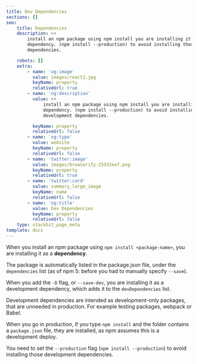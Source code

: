 ```yaml
---
title: Dev Dependencies
sections: []
seo:
    title: Dependencies
    description: >+
        install an npm package using npm install you are installing it as a
        dependency. (npm install --production) to avoid installing those development
        dependencies.

    robots: []
    extra:
        - name: 'og:image'
          value: images/react2.jpg
          keyName: property
          relativeUrl: true
        - name: 'og:description'
          value: >+
              install an npm package using npm install you are installing it as a
              dependency. (npm install --production) to avoid installing those
              development dependencies.

          keyName: property
          relativeUrl: false
        - name: 'og:type'
          value: website
          keyName: property
          relativeUrl: false
        - name: 'twitter:image'
          value: images/browserify-25532eef.png
          keyName: property
          relativeUrl: true
        - name: 'twitter:card'
          value: summary_large_image
          keyName: name
          relativeUrl: false
        - name: 'og:title'
          value: Dev Dependencies
          keyName: property
          relativeUrl: false
    type: stackbit_page_meta
template: docs
---
```



When you install an npm package using `npm install <package-name>`, you are installing it as a **dependency**.

The package is automatically listed in the package.json file, under the `dependencies` list (as of npm 5: before you had to manually specify `--save`).

When you add the `-D` flag, or `--save-dev`, you are installing it as a development dependency, which adds it to the `devDependencies` list.

Development dependencies are intended as development-only packages, that are unneeded in production. For example testing packages, webpack or Babel.

When you go in production, if you type `npm install` and the folder contains a `package.json` file, they are installed, as npm assumes this is a development deploy.

You need to set the `--production` flag (`npm install --production`) to avoid installing those development dependencies.
